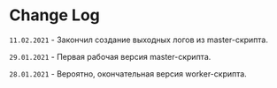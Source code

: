 # Change Log
`11.02.2021` - Закончил создание выходных логов из master-скрипта.

`29.01.2021` - Первая рабочая версия master-скрипта.

`28.01.2021` - Вероятно, окончательная версия worker-скрипта.
